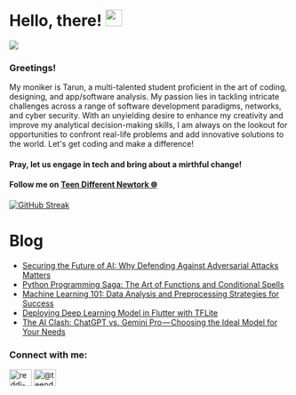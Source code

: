 # Hello, there! <img src="https://raw.githubusercontent.com/MartinHeinz/MartinHeinz/master/wave.gif" width="30px">
![](https://komarev.com/ghpvc/?username=REDDITARUN&color=brightgreen)

### Greetings! 
My moniker is Tarun, a multi-talented student proficient in the art of coding, designing, and app/software analysis. My passion lies in tackling intricate challenges across a range of software development paradigms, networks, and cyber security. With an unyielding desire to enhance my creativity and improve my analytical decision-making skills, I am always on the lookout for opportunities to confront real-life problems and add innovative solutions to the world. Let's get coding and make a difference!

#### Pray, let us engage in tech and bring about a mirthful change!

#### Follow me on [Teen Different Newtork 🌐](https://linktr.ee/teendifferent7)

[![GitHub Streak](https://streak-stats.demolab.com?user=REDDITARUN&theme=tokyonight&hide_border=true&background=EB545400)](https://git.io/streak-stats)

# Blog

<!-- BLOG-POST-LIST:START -->
- [Securing the Future of AI: Why Defending Against Adversarial Attacks Matters](https://osintteam.blog/securing-the-future-of-ai-why-defending-against-adversarial-attacks-matters-82a701763d46?source=rss-9ecb664d87c1------2)
- [Python Programming Saga: The Art of Functions and Conditional Spells](https://medium.com/@teendifferent7/python-programming-saga-the-art-of-functions-and-conditional-spells-68954609db21?source=rss-9ecb664d87c1------2)
- [Machine Learning 101: Data Analysis and Preprocessing Strategies for Success](https://medium.com/@teendifferent7/machine-learning-101-data-analysis-and-preprocessing-strategies-for-success-cc442edfb1a1?source=rss-9ecb664d87c1------2)
- [Deploying Deep Learning Model in Flutter with TFLite](https://medium.com/@teendifferent7/deploying-deep-learning-model-in-flutter-with-tflite-507b30ce00f0?source=rss-9ecb664d87c1------2)
- [The AI Clash: ChatGPT vs. Gemini Pro — Choosing the Ideal Model for Your Needs](https://medium.com/@teendifferent7/the-ai-clash-chatgpt-vs-gemini-pro-choosing-the-ideal-model-for-your-needs-817e99d570dd?source=rss-9ecb664d87c1------2)
<!-- BLOG-POST-LIST:END -->


<h3 align="left">Connect with me:</h3>
<p align="left">
<a href="https://linkedin.com/in/reddi-tarun-466470190" target="blank"><img align="center" src="https://raw.githubusercontent.com/rahuldkjain/github-profile-readme-generator/master/src/images/icons/Social/linked-in-alt.svg" alt="reddi-tarun-466470190" height="30" width="40" /></a>
<a href="https://medium.com/@teendifferent7" target="blank"><img align="center" src="https://raw.githubusercontent.com/rahuldkjain/github-profile-readme-generator/master/src/images/icons/Social/medium.svg" alt="@teendifferent7" height="30" width="40" /></a>
</p>

<!--
**REDDITARUN/REDDITARUN** is a ✨ _special_ ✨ repository because its `README.md` (this file) appears on your GitHub profile.

Here are some ideas to get you started:

- 🔭 I’m currently working on ...
- 🌱 I’m currently learning ...
- 👯 I’m looking to collaborate on ...
- 🤔 I’m looking for help with ...
- 💬 Ask me about ...
- 📫 How to reach me: ...
- 😄 Pronouns: ...
- ⚡ Fun fact: ...
-->
